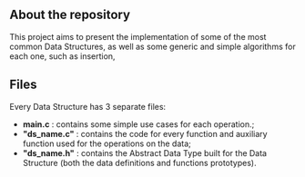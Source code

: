 ## About the repository

This project aims to present the implementation of some of the most common Data Structures, as well as some generic and simple algorithms for each one, such as insertion, 

## Files

Every Data Structure has 3 separate files:

* __main.c__ : contains some simple use cases for each operation.;
* __"ds_name.c"__ : contains the code for every function and auxiliary function used for the operations on the data;
* __"ds_name.h"__ : contains the Abstract Data Type built for the Data Structure (both the data definitions and functions prototypes).
